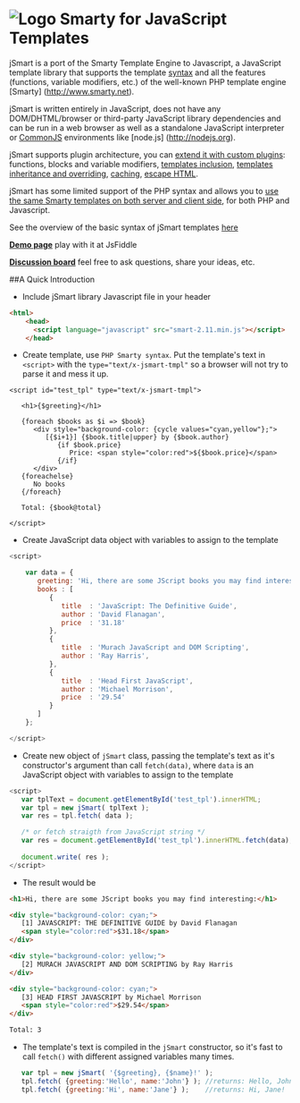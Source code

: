 # ![Logo](https://raw.githubusercontent.com/miroshnikov/jsmart/master/jsmartlogo.gif) Smarty for JavaScript Templates

jSmart is a port of the Smarty Template Engine to Javascript, a JavaScript template library that supports the template [syntax](https://github.com/miroshnikov/jsmart/blob/wiki/syntax.md) and all the features (functions, variable modifiers, etc.) of the well-known PHP template engine [Smarty] (http://www.smarty.net). 

jSmart is written entirely in JavaScript, does not have any DOM/DHTML/browser or third-party JavaScript library dependencies and can be run in a web browser as well as a standalone JavaScript interpreter or [CommonJS](http://www.commonjs.org) environments like [node.js] (http://nodejs.org).

jSmart supports plugin architecture, you can [extend it with custom plugins](https://github.com/miroshnikov/jsmart/blob/wiki/CreatePlugin.md): functions, blocks and variable modifiers, [templates inclusion](https://github.com/miroshnikov/jsmart/blob/wiki/IncludeTemplates.md), [templates inheritance and overriding](https://github.com/miroshnikov/jsmart/blob/wiki/Template_inheritance.md), [caching](https://github.com/miroshnikov/jsmart/blob/wiki/caching.md), [escape HTML](https://github.com/miroshnikov/jsmart/blob/wiki/escape_html.md).

jSmart has some limited support of the PHP syntax and allows you to [use the same Smarty templates on both server and client side](https://github.com/miroshnikov/jsmart/blob/wiki/Smarty_template_in_javascript.md), for both PHP and Javascript.

See the overview of the basic syntax of jSmart templates [here](https://github.com/miroshnikov/jsmart/blob/wiki/syntax.md)

[**Demo page**](https://jsfiddle.net/miroshnikov/6tfz9p3z/1/) play with it at JsFiddle

[**Discussion board**](http://groups.google.com/group/jsmartdiscussion) feel free to ask questions, share your ideas, etc.

##A Quick Introduction
* Include jSmart library Javascript file in your header
```html
<html>
    <head>
      <script language="javascript" src="smart-2.11.min.js"></script>
    </head>
```

* Create template, use ```PHP Smarty syntax```. Put the template's text in ```<script>``` with the ```type="text/x-jsmart-tmpl"``` so a browser will not try to parse it and mess it up.
```smarty
<script id="test_tpl" type="text/x-jsmart-tmpl">
 
   <h1>{$greeting}</h1>

   {foreach $books as $i => $book}
      <div style="background-color: {cycle values="cyan,yellow"};">
         [{$i+1}] {$book.title|upper} by {$book.author} 
            {if $book.price}                                
               Price: <span style="color:red">${$book.price}</span>
            {/if}                                           
      </div>
   {foreachelse}
      No books
   {/foreach}

   Total: {$book@total}

</script>
```

* Create JavaScript data object with variables to assign to the template
```javascript
<script>

    var data = {
       greeting: 'Hi, there are some JScript books you may find interesting:',
       books : [
          {
             title  : 'JavaScript: The Definitive Guide',          
             author : 'David Flanagan',                            
             price  : '31.18'
          },
          {
             title  : 'Murach JavaScript and DOM Scripting',
             author : 'Ray Harris',
          },
          {
             title  : 'Head First JavaScript',
             author : 'Michael Morrison',
             price  : '29.54'
          }
       ]      
    };

</script>
```

* Create new object of ```jSmart``` class, passing the template's text as it's constructor's argument than call ```fetch(data)```, where ```data``` is an JavaScript object with variables to assign to the template
```javascript
<script>
   var tplText = document.getElementById('test_tpl').innerHTML;
   var tpl = new jSmart( tplText );
   var res = tpl.fetch( data );

   /* or fetch straigth from JavaScript string */
   var res = document.getElementById('test_tpl').innerHTML.fetch(data);
   
   document.write( res );
</script>
```

* The result would be
```html
<h1>Hi, there are some JScript books you may find interesting:</h1>

<div style="background-color: cyan;">
   [1] JAVASCRIPT: THE DEFINITIVE GUIDE by David Flanagan 
   <span style="color:red">$31.18</span>
</div>

<div style="background-color: yellow;">
   [2] MURACH JAVASCRIPT AND DOM SCRIPTING by Ray Harris 
</div>

<div style="background-color: cyan;">
   [3] HEAD FIRST JAVASCRIPT by Michael Morrison 
   <span style="color:red">$29.54</span>
</div>

Total: 3
```

* The template's text is compiled in the ```jSmart``` constructor, so it's fast to call ```fetch()``` with different assigned variables many times.
```javascript
   var tpl = new jSmart( '{$greeting}, {$name}!' );
   tpl.fetch( {greeting:'Hello', name:'John'} ); //returns: Hello, John!
   tpl.fetch( {greeting:'Hi', name:'Jane'} );    //returns: Hi, Jane!
```
